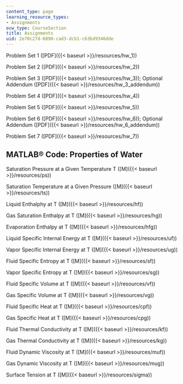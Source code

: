 ```yaml
---
content_type: page
learning_resource_types:
- Assignments
ocw_type: CourseSection
title: Assignments
uid: 2e70c27d-6890-cad3-dcb1-c63bd9346dde
---
```


Problem Set 1 ([PDF]({{< baseurl >}}/resources/hw_1))

Problem Set 2 ([PDF]({{< baseurl >}}/resources/hw_2))

Problem Set 3 ([PDF]({{< baseurl >}}/resources/hw_3)); Optional Addendum ([PDF]({{< baseurl >}}/resources/hw_3_addendum))

Problem Set 4 ([PDF]({{< baseurl >}}/resources/hw_4))

Problem Set 5 ([PDF]({{< baseurl >}}/resources/hw_5))

Problem Set 6 ([PDF]({{< baseurl >}}/resources/hw_6)); Optional Addendum ([PDF]({{< baseurl >}}/resources/hw_6_addendum))

Problem Set 7 ([PDF]({{< baseurl >}}/resources/hw_7))

MATLAB® Code: Properties of Water
---------------------------------

Saturation Pressure at a Given Temperature T ([M]({{< baseurl >}}/resources/ps))

Saturation Temperature at a Given Pressure ([M]({{< baseurl >}}/resources/ts))

Liquid Enthalphy at T ([M]({{< baseurl >}}/resources/hf))

Gas Saturation Enthalpy at T ([M]({{< baseurl >}}/resources/hg))

Evaporation Enthalpy at T ([M]({{< baseurl >}}/resources/hfg))

Liquid Specific Internal Energy at T ([M]({{< baseurl >}}/resources/uf))

Vapor Specific Internal Energy at T ([M]({{< baseurl >}}/resources/ug))

Fluid Specific Entropy at T ([M]({{< baseurl >}}/resources/sf))

Vapor Specific Entropy at T ([M]({{< baseurl >}}/resources/sg))

Fluid Specific Volume at T ([M]({{< baseurl >}}/resources/vf))

Gas Specific Volume at T ([M]({{< baseurl >}}/resources/vg))

Fluid Specific Heat at T ([M]({{< baseurl >}}/resources/cpf))

Gas Specific Heat at T ([M]({{< baseurl >}}/resources/cpg))

Fluid Thermal Conductivity at T ([M]({{< baseurl >}}/resources/kf))

Gas Thermal Conductivity at T ([M]({{< baseurl >}}/resources/kg))

Fluid Dynamic Viscosity at T ([M]({{< baseurl >}}/resources/muf))

Gas Dynamic Viscosity at T ([M]({{< baseurl >}}/resources/mug))

Surface Tension at T ([M]({{< baseurl >}}/resources/sigma))